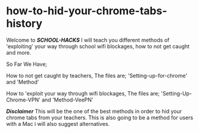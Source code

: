 # how-to-hid-your-chrome-tabs-history
Welcome to ***SCHOOL-HACKS***
I will teach you different methods of 'exploiting' your way through school wifi blockages, how to not get caught and more.

So Far We Have;

How to not get caught by teachers, The files are;
'Setting-up-for-chrome' and 'Method'

How to 'exploit your way through wifi blockages, The files are;
'Setting-Up-Chrome-VPN' and 'Method-VeePN'


***Disclaimer***
This will be the one of the best methods in order to hid your chrome tabs from your teachers.
This is also going to be a method for users with a Mac i will also suggest alternatives.
